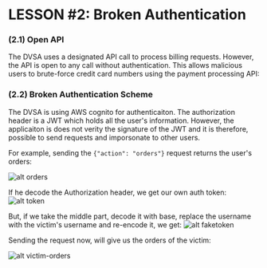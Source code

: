 # LESSON #2: Broken Authentication

### (2.1) Open API
The DVSA uses a designated API call to process billing requests. However, the API is open to any call without authentication. This allows malicious users to brute-force credit card numbers using the payment processing API:






### (2.2) Broken Authentication Scheme

The DVSA is using AWS cognito for authenticaiton. The authorization header is a JWT which holds all the user's information. However, the applicaiton is does not verity the signature of the JWT and it is therefore, possible to send requests and imporsonate to other users.

For example, sending the ```{"action": "orders"}``` request returns the user's orders:

![alt orders](https://i.imgur.com/iqsj7Bw.png)

If he decode the Authorization header, we get our own auth token:
![alt token](https://i.imgur.com/3NOqFbJ.png)

But, if we take the middle part, decode it with base, replace the username with the victim's username and re-encode it, we get:
![alt faketoken](https://i.imgur.com/Dkp8v80.png)

Sending the request now, will give us the orders of the victim:

![alt victim-orders](https://i.imgur.com/Vr9eufx.png)


